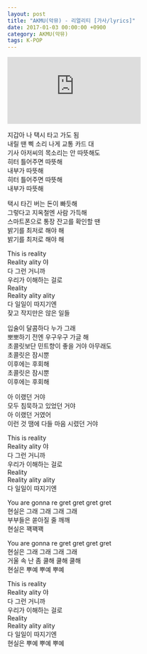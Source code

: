 ```yaml
---
layout: post
title: "AKMU(악뮤) - 리얼리티 [가사/lyrics]"
date: 2017-01-03 00:00:00 +0900
category: AKMU(악뮤)
tags: K-POP
---
```


<div class="youtube-iframe-container iframe-16-to-9">
    <iframe src="https://www.youtube.com/embed/M17VbuwIe5k" title="AKMU(악뮤) - 리얼리티" frameborder="0" allow="accelerometer; autoplay; clipboard-write; encrypted-media; gyroscope; picture-in-picture; web-share" allowfullscreen></iframe>
</div>

지갑아 나 택시 타고 가도 됨  
내릴 땐 삑 소리 나게 교통 카드 대  
기사 아저씨의 목소리는 안 따뜻해도  
히터 틀어주면 따뜻해  
내부가 따뜻해  
히터 틀어주면 따뜻해  
내부가 따뜻해

택시 타긴 버는 돈이 빠듯해  
그렇다고 지옥철엔 사람 가득해  
스마트폰으로 통장 잔고를 확인할 땐  
밝기를 최저로 해야 해  
밝기를 최저로 해야 해

This is reality  
Reality ality 야  
다 그런 거니까  
우리가 이해하는 걸로  
Reality  
Reality ality ality  
다 일일이 따지기엔  
잦고 작지만은 않은 일들

입술이 달콤하다 누가 그래  
뽀뽀하기 전엔 우구우구 가글 해  
초콜릿보단 민트향이 좋을 거야 아무래도  
초콜릿은 잠시뿐  
이후에는 후회해  
초콜릿은 잠시뿐  
이후에는 후회해

아 이랬던 거야  
모두 침묵하고 있었던 거야  
아 이랬던 거였어  
이런 것 땜에 다들 마음 시렸던 거야

This is reality  
Reality ality 야  
다 그런 거니까  
우리가 이해하는 걸로  
Reality  
Reality ality ality  
다 일일이 따지기엔

You are gonna re gret gret gret gret  
현실은 그래 그래 그래 그래  
부부들은 쏟아질 줄 깨깨  
현실은 꽥꽥꽥

You are gonna re gret gret gret gret  
현실은 그래 그래 그래 그래  
거울 속 난 좀 쿨해 쿨해 쿨해  
현실은 뿌예 뿌예 뿌예

This is reality  
Reality ality 야  
다 그런 거니까  
우리가 이해하는 걸로  
Reality  
Reality ality ality  
다 일일이 따지기엔  
현실은 뿌예 뿌예 뿌예